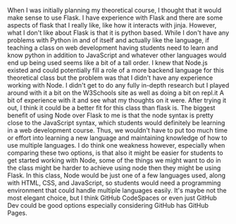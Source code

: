 When I was initially planning my theoretical course,  I thought that it would make sense to use Flask. I have experience with Flask and there are some aspects of flask that I really like,  like how it interacts with jinja. However, what I don't like about Flask is that it is python based. While I don't have any problems with Python in and of itself and actually like the language,  if teaching a class on web development having students need to learn and know python  in addition to JavaScript and whatever other languages would end up being used seems like a bit of a tall order. I knew that Node.js existed and could potentially fill a role of a more backend language for this theoretical class but the problem was that I didn't have any experience working with Node. I didn't get to do any fully in-depth research but I played around with it a bit on the W3Schools site as well as doing a bit on repl.it A bit of experience with it and see what my thoughts on it were.  After trying it out, I think it could be a better fit for this class than flask is. The biggest benefit of using Node over Flask  to me is that the node syntax is pretty close to the JavaScript syntax, which students would definitely be learning in a web development course.  Thus, we wouldn't have to put too much time or effort into learning a new language and maintaining knowledge of how to use multiple languages. I do think one weakness however,  especially when comparing these two options,  is that also it might be easier for students to get started working with Node,  some of the things we might want to do in the class might be harder to achieve using node then they might be using Flask. In this class, Node would be just one of a few languages used,  along with HTML, CSS, and JavaScript, so students would need a programming environment that could handle multiple languages easily.  It's maybe not the most elegant choice,  but I think GitHub CodeSpaces  or even just GitHub Dev could be good options especially considering GitHub has GitHub Pages.